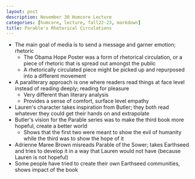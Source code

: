 ```yaml
---
layout: post
description: November 30 Humcore Lecture
categories: [humcore, lecture, fall22-23, markdown]
title: Parable's Rhetorical Circulations
---
```


- The main goal of media is to send a message and garner emotion; rhetoric
    - The Obama Hope Poster was a form of rhetorical circulation, or a piece of rhetoric that is spread out amongst the public
    - A rhetorically circulated piece might be picked up and repurposed into a different movement
- A paraliterary approach is one where readers read things at face level instead of reading deeply; reading for pleasure
    - Very different than literary analysis
    - Provides a sense of comfort, surface level empathy
- Lauren's character takes inspiration from Butler; they both read whatever they could get their hands on and extrapolate
- Butler's vision for the Parable series was to make the third book more hopeful, create a better world
    - Shows that the first two were meant to show the evil of humanity while the third was to show the hope of it
- Adrienne Maree Brown misreads Parable of the Sower; takes Earthseed and tries to develop it in a way that Lauren would not have (because Lauren is not hopeful)
- Some people have tried to create their own Earthseed communities, shows impact of the book